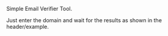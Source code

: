 Simple Email Verifier Tool. 

Just enter the domain and wait for the results as shown in the header/example. 
